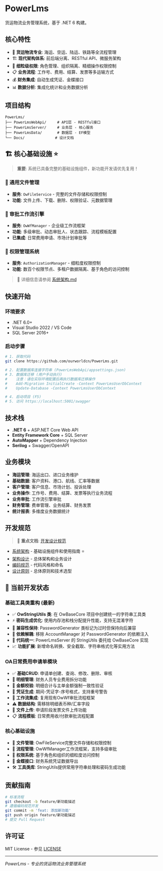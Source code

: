 ﻿# PowerLms
货运物流业务管理系统，基于 .NET 6 构建。

## 核心特性
- 🚢 **货运物流专业**: 海运、空运、陆运、铁路等全流程管理
- 🏗️ **现代架构体系**: 前后端分离、RESTful API、微服务架构
- 🔐 **细粒级权限**: 角色管理、组织隔离、精细操作权限控制
- 📋 **业务流程**: 工作号、费用、结算、发票等多运输方式
- 💰 **财务集成**: 自动生成凭证、金蝶接口
- 📊 **数据分析**: 集成化统计和业务数据分析

## 项目结构
```
PowerLms/
├── PowerLmsWebApi/     # API层 - RESTful接口
├── PowerLmsServer/     # 业务层 - 核心服务
├── PowerLmsData/       # 数据层 - EF模型
└── Docs/              # 设计文档
```

## 🏗️ **核心基础设施** ⭐

> **重要**: 系统已具备完整的基础设施组件，新功能开发请优先复用！

### 📁 通用文件管理
- **服务**: `OwFileService` - 完整的文件存储和权限控制
- **功能**: 文件上传、下载、删除、权限验证、元数据管理

### 🔄 审批工作流引擎  
- **服务**: `OwWfManager` - 企业级工作流框架
- **功能**: 多级审批、动态审批人、状态跟踪、流程模板配置
- **已集成**: 日常费用申请、市场计划审批等

### 🔐 权限管理系统
- **服务**: `AuthorizationManager` - 细粒度权限控制
- **功能**: 数百个权限节点、多租户数据隔离、基于角色的访问控制

> 📖 详细信息请参阅 [系统架构.md](系统架构.md)

## 快速开始

### 环境要求
- .NET 6.0+
- Visual Studio 2022 / VS Code
- SQL Server 2016+

### 启动步骤
```bash
# 1. 获取代码
git clone https://github.com/ourworldcn/PowerLms.git

# 2. 配置数据库连接字符串 (PowerLmsWebApi/appsettings.json)
# 3. 数据库迁移 (用户手动执行)
#    注意：请在实际环境配置后再执行数据库迁移操作
#    Add-Migration InitialCreate -Context PowerLmsUserDbContext
#    Update-Database -Context PowerLmsUserDbContext

# 4. 启动项目 (F5)
# 5. 访问 https://localhost:5001/swagger
```

## 技术栈
- **.NET 6** + ASP.NET Core Web API
- **Entity Framework Core** + SQL Server
- **AutoMapper** + Dependency Injection
- **Serilog** + Swagger/OpenAPI

## 业务模块
- **海运管理**: 海运出口、进口业务维护
- **基础数据**: 客户资料、港口、航线、汇率等数据
- **客户管理**: 客户信息、市场计划、投诉处理
- **业务操作**: 工作号、费用、结算、发票等执行业务流程
- **业务审批**: 工作流引擎审批
- **财务管理**: 费单管理、业务结算、财务发票
- **统计报表**: 多维度业务数据统计

## 开发规范
> 📖 **重点文档**: [开发设计规范](Docs/)
- [系统架构](Docs/系统架构.md) - 基础设施组件和使用指南 ⭐
- [架构设计](Docs/CODE_CONVENTIONS.md) - 总体架构和业务设计
- [编码规范](Docs/CODE_STYLE.md) - 代码风格和命名
- [设计原则](Docs/DESIGN_PREFERENCE_GUIDE.md) - 总体原则和技术选型

## 🚀 当前开发状态

### 基础工具类重构 (最新)
- ✅ **OwStringUtils 类**: 在 OwBaseCore 项目中创建统一的字符串工具类
- ⚡ **密码生成优化**: 使用内存池和栈分配提升性能，支持无混淆字符
- 🔄 **兼容性保持**: PasswordGenerator 类标记为过时但保持向后兼容
- 🔧 **依赖解耦**: 移除 AccountManager 对 PasswordGenerator 的依赖注入
- 🎯 **代码统一**: PowerLmsServer 的 StringUtils 委托给 OwBaseCore 实现
- 📈 **功能扩展**: 新增命名转换、安全截取、字符串格式化等实用方法

### OA日常费用申请单模块
- ✅ **基础CRUD**: 申请单创建、查询、修改、删除、审核
- 📝 **明细管理**: 财务人员专业费用拆分功能
- 💯 **金额校验**: 明细合计与主单金额强制一致性验证
- 🧾 **凭证生成**: 期间-凭证字-序号格式，支持重号警告
- 🔄 **工作流集成**: 复用现有OwWf审批流程框架
- ⚠️ **数据结构**: 需移除明细表币种/汇率字段
- 📎 **文件上传**: 申请阶段发票文件上传功能
- 📋 **流程模板**: 日常费用收/付款审批流程配置

### 核心基础设施
- 📁 **文件管理**: OwFileService完整文件存储和权限控制
- 🔄 **流程管理**: OwWfManager工作流框架，支持多级审批
- 🔐 **权限系统**: 基于角色和组织的细粒度访问控制
- 💼 **金蝶接口**: 财务系统凭证数据导出
- 🛠️ **工具类库**: StringUtils提供常用字符串处理和密码生成功能

## 贡献指南
```bash
# 标准流程
git checkout -b feature/新功能描述
# 遵循编码规范开发
git commit -m 'feat: 添加新功能'
git push origin feature/新功能描述
# 提交 Pull Request
```

## 许可证
MIT License - 参见 [LICENSE](LICENSE)

---
*PowerLms - 专业的货运物流业务管理系统*

